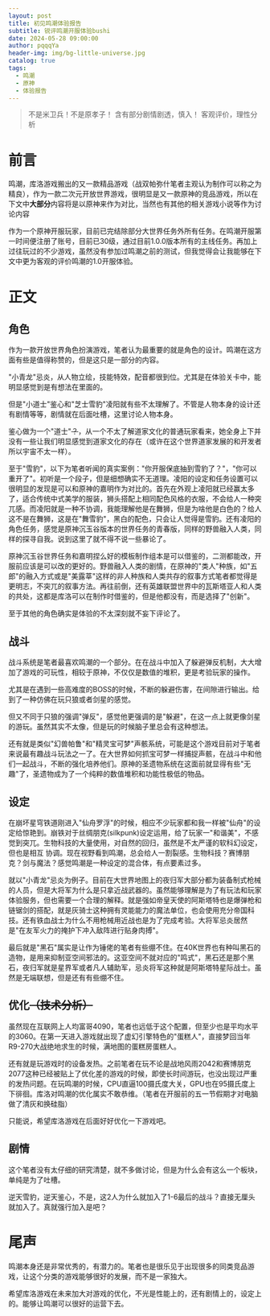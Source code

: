 ```yaml
---
layout: post
title: 初见鸣潮体验报告
subtitle: 锐评鸣潮开服体验bushi
date: 2024-05-28 09:00:00
author: pqqqYa
header-img: img/bg-little-universe.jpg
catalog: true
tags:
  - 鸣潮
  - 原神
  - 体验报告
---
```



> 不是米卫兵！不是原孝子！
> 含有部分剧情剧透，慎入！
> 客观评价，理性分析

# 前言

鸣潮，库洛游戏搬出的又一款精品游戏（战双帕弥什笔者主观认为制作可以称之为精良），作为一款二次元开放世界游戏，很明显是又一款原神的竞品游戏，所以在下文中**大部分**内容将是以原神来作为对比，当然也有其他的相关游戏小说等作为讨论内容

作为一个原神开服玩家，目前已完结除部分大世界任务外所有任务。在鸣潮开服第一时间便注册了账号，目前已30级，通过目前1.0.0版本所有的主线任务。再加上过往玩过的不少游戏，虽然没有参加过鸣潮之前的测试，但我觉得会让我能够在下文中更为客观的评价鸣潮的1.0开服体验。

# 正文

## 角色

作为一款开放世界角色扮演游戏，笔者认为最重要的就是角色的设计。鸣潮在这方面有些是值得称赞的，但是这只是一部分的内容。

"小青龙"忌炎，从人物立绘，技能特效，配音都很到位。尤其是在体验关卡中，能明显感觉到是有想法在里面的。

但是"小道士"鉴心和"芝士雪豹"凌阳就有些不太理解了。不管是人物本身的设计还有剧情等等，剧情就在后面吐槽，这里讨论人物本身。

鉴心做为一个"道士"~~？~~，从一个不太了解道家文化的普通玩家看来，她全身上下并没有一些让我们明显感觉到道家文化的存在（或许在这个世界道家发展的和开发者所以宇宙不太一样）。

至于"雪豹"，以下为笔者听闻的真实案例："你开服保底抽到雪豹了？"，"你可以重开了"。初听是一个段子，但是细想确实不无道理。凌阳的设定和任务设置可以很明显的发现是可以和原神的嘉明作为对比的。首先在外观上凌阳就已经赢太多了，适合传统中式美学的服装，狮头搭配上相同配色风格的衣服，不会给人一种突兀感。而凌阳就是一种不协调，我能理解他是在舞狮，但是为啥他是白色的？给人这不是在舞狮，这是在"舞雪豹"，黑白的配色，只会让人觉得是雪豹。还有凌阳的角色任务，感觉是原神沉玉谷版本的世界任务的青春版，同样的野兽融入人类，同样的探寻自我。说到这里了就不得不说一些暴论了。

原神沉玉谷世界任务和嘉明捏么好的模板制作组本是可以借鉴的，二测都能改，开服前应该是可以改的更好的。野兽融入人类的剧情，在原神的"类人"种族，如"五郎"的融入方式或是"美露莘"这样的非人种族和人类共存的叙事方式笔者都觉得是更明志，不突兀的叙事方法。再往前倒，还有英雄联盟世界中的瓦斯塔亚人和人类的共处，这都是库洛可以在制作时借鉴的，但是他都没有，而是选择了"创新"。

至于其他的角色确实是体验的不太深刻就不妄下评论了。

## 战斗

战斗系统是笔者最喜欢鸣潮的一个部分。在在战斗中加入了躲避弹反机制，大大增加了游戏的可玩性，相较于原神，不仅仅是数值的堆积，更是考验玩家的操作。

尤其是在遇到一些高难度的BOSS的时候，不断的躲避伤害，在间隙进行输出。给到了一种仿佛在玩只狼或者剑星的感觉。

但又不同于只狼的强调"弹反"，感觉他更强调的是"躲避"，在这一点上就更像剑星的游玩。虽然其实不太像，但是玩的时候脑子里总会有这种想法。

还有就是类似"幻兽帕鲁"和"精灵宝可梦"声骸系统，可能是这个游戏目前对于笔者来说最有趣战斗玩法之一了。在大世界如何抓宝可梦一样捕捉声骸，在战斗中和他们一起战斗，不断的强化培养他们。原神的圣遗物系统在这面前就显得有些"无趣"了，圣遗物成为了一个纯粹的数值堆积和功能性极低的物品。

## 设定

在崩坏星穹铁道刚进入"仙舟罗浮"的时候，相应不少玩家都和我一样被"仙舟"的设定给惊艳到。崩铁对于丝绸朋克(silkpunk)设定运用，给了玩家一"和谐美"，不感觉到突兀。生物科技的大量使用，对自然的回归，虽然是不太严谨的软科幻设定，但也是相互
协调。现在视野看到鸣潮，总会给人一割裂感。生物科技？赛博朋克？剑与魔法？感觉鸣潮是一种设定的混合体，有点要素过多。

就以"小青龙"忌炎为例子。目前在大世界地图上的夜归军大部分都为装备制式枪械的人员，但是大将军为什么是只拿近战武器的。虽然能够理解是为了有玩法和玩家体验服务，但也需要一个合理的解释。就是强如帝皇天使的阿斯塔特也是爆弹枪和链锯剑的搭配，就是灰骑士这种拥有灵能能力的魔法单位，也会使用充分帝国科技。还有铁血战士为什么不用枪械用近战也是为了完成考验。大将军忌炎居然是"在友军火力的掩护下冲入敌阵进行贴身肉搏"。

最后就是"黑石"属实是让作为锤佬的笔者有些绷不住。在40K世界也有种叫黑石的造物，是用来抑制亚空间邪法的。这亚空间不就对应的"鸣式"，黑石还是那个黑石，夜归军就是星界军或者凡人辅助军，忌炎将军这种就是阿斯塔特星际战士。虽然是无端联想，但是还有有些绷不住。

## 优化~~（技术分析）~~

虽然现在互联网上人均富哥4090，笔者也远低于这个配置，但至少也是平均水平的3060。在第一天进入游戏就出现了虚幻引擎特色的"蛋糕人"，直接梦回当年R9-270大战绝地求生的时候，满地图的蛋糕房蛋糕人。

还有就是玩游戏时的设备发热。之前笔者在玩不论是战地风雨2042和赛博朋克2077这种已经被贴上了优化差的游戏的时候，即使长时间游玩，也没出现过严重的发热问题。在玩鸣潮的时候，CPU直逼100摄氏度大关，GPU也在95摄氏度上下徘徊。库洛对鸣潮的优化属实不敢恭维。（笔者在开服前的五一节假期才对电脑做了清灰和换硅脂）

只能说，希望库洛游戏在后面好好优化一下游戏吧。

## 剧情

这个笔者没有太仔细的研究清楚，就不多做讨论，但是为什么会有这么一个板块，单纯是为了吐槽。

逆天雪豹，逆天鉴心，不是，这2人为什么就加入了1-6最后的战斗？直接无厘头就加入了。真就强行加入是吧？

# 尾声

鸣潮本身还是非常优秀的，有潜力的。笔者也是很乐见于出现很多的同类竞品游戏，让这个分类的游戏能够很好的发展，而不是一家独大。

希望库洛游戏在未来加大对游戏的优化，不光是性能上的，还有剧情上的，设定上的。能够让鸣潮可以很好的运营下去。